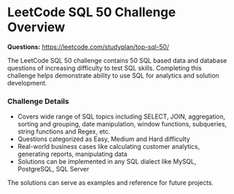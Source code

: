 # LeetCode SQL 50 Challenge Overview

**Questions:** https://leetcode.com/studyplan/top-sql-50/

The LeetCode SQL 50 challenge contains 50 SQL based data and database questions of increasing difficulty to test SQL skills. Completing this challenge helps demonstrate ability to use SQL for analytics and solution development.

### Challenge Details
- Covers wide range of SQL topics including SELECT, JOIN, aggregation, sorting and grouping, date manipulation, window functions, subqueries, string functions and Regex, etc.
- Questions categorized as Easy, Medium and Hard difficulty
- Real-world business cases like calculating customer analytics, generating reports, manipulating data
- Solutions can be implemented in any SQL dialect like MySQL, PostgreSQL, SQL Server

The solutions can serve as examples and reference for future projects.

